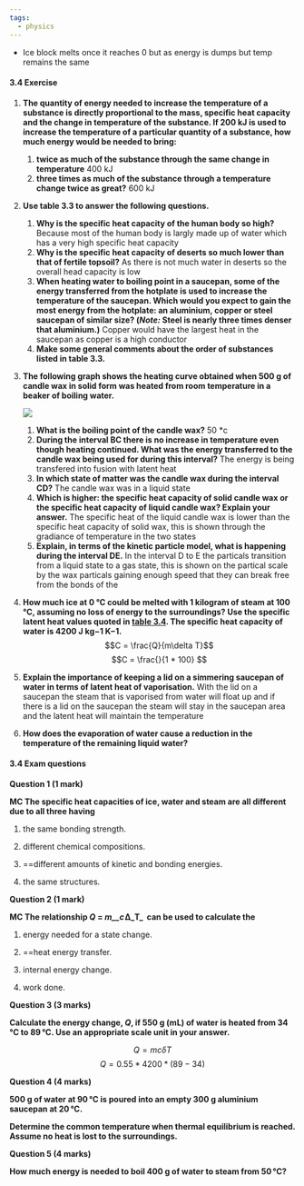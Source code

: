 ```yaml
---
tags:
  - physics
---
```

- Ice block melts once it reaches 0 but as energy is dumps but temp remains the same

#### 3.4 Exercise

1. **The quantity of energy needed to increase the temperature of a substance is directly proportional to the mass, specific heat capacity and the change in temperature of the substance. If 200 kJ is used to increase the temperature of a particular quantity of a substance, how much energy would be needed to bring:**
    
    1. **twice as much of the substance through the same change in temperature**
        400 kJ
    2. **three times as much of the substance through a temperature change twice as great?**
        600 kJ
2. **Use table 3.3 to answer the following questions.**
    
    1. **Why is the specific heat capacity of the human body so high?**
        Because most of the human body is largly made up of water which has a very high specific heat capacity
    2. **Why is the specific heat capacity of deserts so much lower than that of fertile topsoil?**
        As there is not much water in deserts so the overall head capacity is low
    3. **When heating water to boiling point in a saucepan, some of the energy transferred from the hotplate is used to increase the temperature of the saucepan. Which would you expect to gain the most energy from the hotplate: an aluminium, copper or steel saucepan of similar size? (_Note:_ Steel is nearly three times denser that aluminium.)**
        Copper would have the largest heat in the saucepan as copper is a high conductor
    4. **Make some general comments about the order of substances listed in table 3.3.**
        
    
4. **The following graph shows the heating curve obtained when 500 g of candle wax in solid form was heated from room temperature in a beaker of boiling water.**
    
    **[![](https://content2.learnon.com.au/secure/ebooks/97811198/9781119887843/images/c03f32.png)](https://content2.learnon.com.au/secure/ebooks/97811198/9781119887843/images/lightwindow/c03f32.png)**
    
    1. **What is the boiling point of the candle wax?**
        50 *c
    2. **During the interval BC there is no increase in temperature even though heating continued. What was the energy transferred to the candle wax being used for during this interval?**
	    The energy is being transfered into fusion with latent heat  
    3. **In which state of matter was the candle wax during the interval CD?**
        The candle wax was in a liquid state
    4. **Which is higher: the specific heat capacity of solid candle wax or the specific heat capacity of liquid candle wax? Explain your answer.**
        The specific heat of the liquid candle wax is lower than the specific heat capacity of solid wax, this is shown through the gradiance of temperature in the two states 
    5. **Explain, in terms of the kinetic particle model, what is happening during the interval DE.**
        In the interval D to E the particals transition from a liquid state to a gas state, this is shown on the partical scale by the wax particals gaining enough speed that they can break free from the bonds of the 
5. **How much ice at 0 °C could be melted with 1 kilogram of steam at 100 °C, assuming no loss of energy to the surroundings? Use the specific latent heat values quoted in [table 3.4](https://content2.learnon.com.au/title?isbn=9781119887843&subisbn=&topicid=5378&subtopicid=67614#ch1_table3.4). The specific heat capacity of water is 4200 J kg−1 K−1.**
    $$C = \frac{Q}{m\delta T}$$
    $$C = \frac{}{1 * 100} $$
6. **Explain the importance of keeping a lid on a simmering saucepan of water in terms of latent heat of vaporisation.**
    With the lid on a saucepan the steam that is vaporised from water will float up and if there is a lid on the saucepan the steam will stay in the saucepan area and the latent heat will maintain the temperature
7. **How does the evaporation of water cause a reduction in the temperature of the remaining liquid water?**
    

#### **3.4 Exam questions**

**[](https://content2.learnon.com.au/embedded-searchlight?&isbn=9781119887843&assetid=tlvd-3963)Question 1 (1 mark)**

**MC The specific heat capacities of ice, water and steam are all different due to all three having**

1. the same bonding strength.
    
2. different chemical compositions.
    
3. ==different amounts of kinetic and bonding energies.
    
4. the same structures.
    

**[](https://content2.learnon.com.au/embedded-searchlight?&isbn=9781119887843&assetid=tlvd-3964)Question 2 (1 mark)**

**MC The relationship _Q_ = _m__c_ Δ_T_  can be used to calculate the**

1. energy needed for a state change.
    
2. ==heat energy transfer.
    
3. internal energy change.
    
4. work done.
    

**[](https://content2.learnon.com.au/embedded-searchlight?&isbn=9781119887843&assetid=tlvd-3965)Question 3 (3 marks)**

**Calculate the energy change, _Q_, if 550 g (mL) of water is heated from 34 °C to 89 °C. Use an appropriate scale unit in your answer.**

$$Q = mc\delta T$$
$$Q = 0.55 * 4200*(89-34)$$

**[](https://content2.learnon.com.au/embedded-searchlight?&isbn=9781119887843&assetid=tlvd-3966)Question 4 (4 marks)**

**500 g of water at 90 °C is poured into an empty 300 g aluminium saucepan at 20 °C.**

**Determine the common temperature when thermal equilibrium is reached. Assume no heat is lost to the surroundings.**

**[](https://content2.learnon.com.au/embedded-searchlight?&isbn=9781119887843&assetid=tlvd-3967)Question 5 (4 marks)**

**How much energy is needed to boil 400 g of water to steam from 50 °C?**